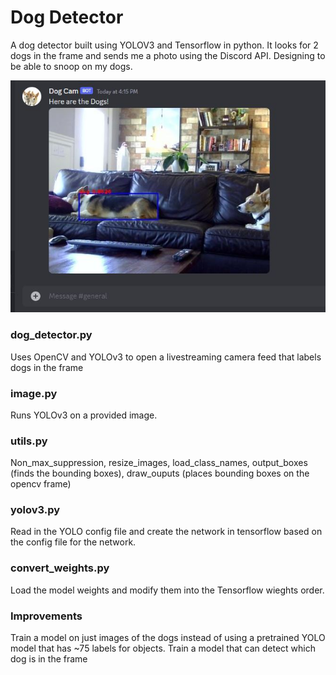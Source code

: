 # Dog Detector
A dog detector built using YOLOV3  and Tensorflow in python. It looks for 2 dogs in the frame and sends me a photo using the Discord API.  Designing to be able to snoop on my dogs. 

<p align="center">
  <img src="/data/output_images/dog_livestream.JPG" />
</p>


### dog_detector.py
Uses OpenCV and YOLOv3 to open a livestreaming camera feed that labels dogs in the frame

### image.py
Runs YOLOv3 on a provided image. 

### utils.py
Non_max_suppression, resize_images, load_class_names, output_boxes (finds the bounding boxes), draw_ouputs (places bounding boxes on the opencv frame)

### yolov3.py
Read in the YOLO config file and create the network in tensorflow based on the config file for the network. 

### convert_weights.py
Load the model weights and modify them into the Tensorflow wieghts order. 

### Improvements
Train a model on just images of the dogs instead of using a pretrained YOLO model that has ~75 labels for objects.
Train a model that can detect which dog is in the frame